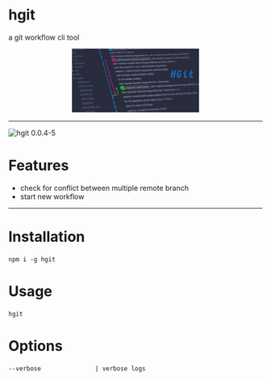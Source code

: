 # hgit
a git workflow cli tool

<p align="center">
  <img width="50%" src="https://raw.githubusercontent.com/metaory/hgit-cli/master/assets/hgit.png">
</p>

---

![hgit 0.0.4-5](https://raw.githubusercontent.com/wiki/metaory/hgit-cli/assets/gifcast_220821121507.gif)

Features
========
- check for conflict between multiple remote branch
- start new workflow

---

Installation
============
    npm i -g hgit

Usage
=====
    hgit

Options
=======
    --verbose               | verbose logs

